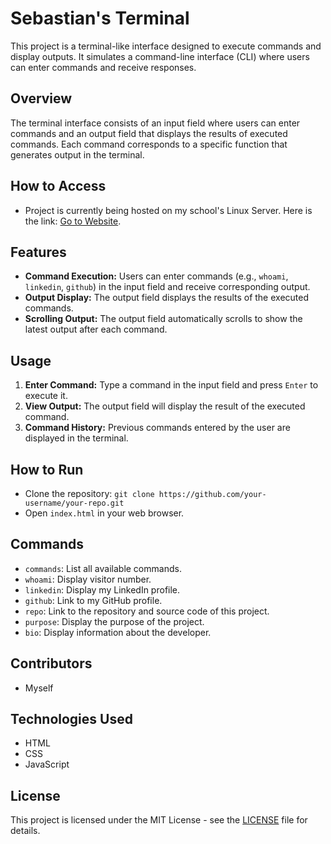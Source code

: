 # Sebastian's Terminal

This project is a terminal-like interface designed to execute commands and display outputs. It simulates a command-line interface (CLI) where users can enter commands and receive responses.

## Overview

The terminal interface consists of an input field where users can enter commands and an output field that displays the results of executed commands. Each command corresponds to a specific function that generates output in the terminal.

## How to Access
- Project is currently being hosted on my school's Linux Server. Here is the link: [Go to Website](https://codd.cs.gsu.edu/~srodriguez35/terminal_site/terminal.html).
  
## Features

- **Command Execution:** Users can enter commands (e.g., `whoami`, `linkedin`, `github`) in the input field and receive corresponding output.
- **Output Display:** The output field displays the results of the executed commands.
- **Scrolling Output:** The output field automatically scrolls to show the latest output after each command.

## Usage

1. **Enter Command:** Type a command in the input field and press `Enter` to execute it.
2. **View Output:** The output field will display the result of the executed command.
3. **Command History:** Previous commands entered by the user are displayed in the terminal.

## How to Run

- Clone the repository: `git clone https://github.com/your-username/your-repo.git`
- Open `index.html` in your web browser.

## Commands

- `commands`: List all available commands.
- `whoami`: Display visitor number.
- `linkedin`: Display my LinkedIn profile.
- `github`: Link to my GitHub profile.
- `repo`: Link to the repository and source code of this project.
- `purpose`: Display the purpose of the project.
- `bio`: Display information about the developer.

## Contributors

- Myself

## Technologies Used

- HTML
- CSS
- JavaScript

## License

This project is licensed under the MIT License - see the [LICENSE](LICENSE) file for details.
